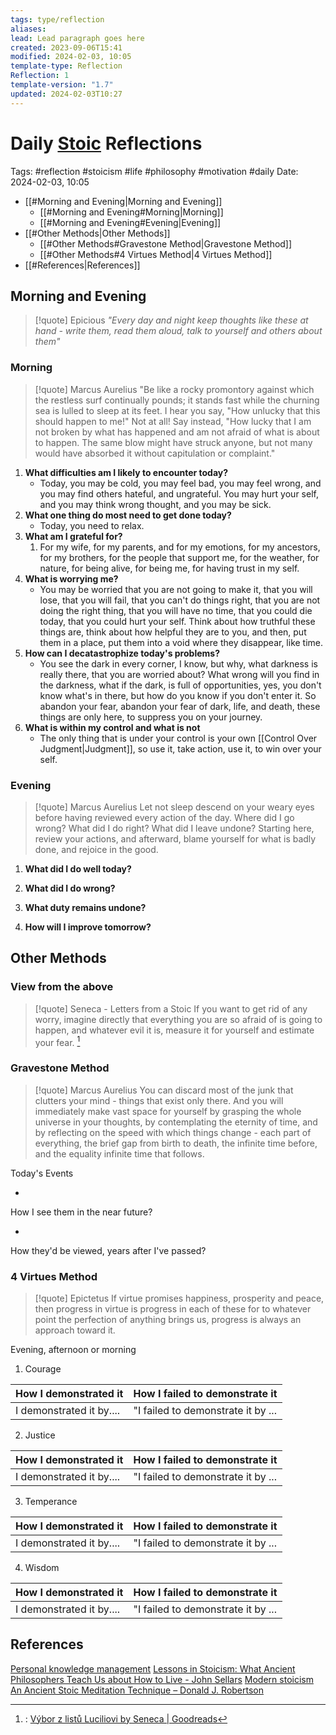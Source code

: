 ```yaml
---
tags: type/reflection
aliases: 
lead: Lead paragraph goes here
created: 2023-09-06T15:41
modified: 2024-02-03, 10:05
template-type: Reflection
Reflection: 1
template-version: "1.7"
updated: 2024-02-03T10:27
---
```

# Daily [Stoic](../SLIP-BOX/Stoicism.md) Reflections

Tags:  #reflection #stoicism #life #philosophy #motivation #daily 
Date: 2024-02-03, 10:05

- [[#Morning and Evening|Morning and Evening]]
	- [[#Morning and Evening#Morning|Morning]]
	- [[#Morning and Evening#Evening|Evening]]
- [[#Other Methods|Other Methods]]
	- [[#Other Methods#Gravestone Method|Gravestone Method]]
	- [[#Other Methods#4 Virtues Method|4 Virtues Method]]
- [[#References|References]]


## Morning and Evening

> [!quote] Epicious 
> _"Every day and night keep thoughts like these at hand - write them, read them aloud, talk to yourself and others about them"_
### Morning

> [!quote] Marcus Aurelius
> "Be like a rocky promontory against which the restless surf continually pounds; it stands fast while the churning sea is lulled to sleep at its feet. I hear you say, "How unlucky that this should happen to me!" Not at all! Say instead, "How lucky that I am not broken by what has happened and am not afraid of what is about to happen. The same blow might have struck anyone, but not many would have absorbed it without capitulation or complaint."

1. **What difficulties am I likely to encounter today?**
	- Today, you may be cold, you may feel bad, you may feel wrong, and you may find others hateful, and ungrateful. You may hurt your self, and you may think wrong thought, and you may be sick.
2. **What one thing do most need to get done today?**
	- Today, you need to relax.
1. **What am I grateful for?**
	1. For my wife, for my parents, and for my emotions, for my ancestors, for my brothers, for the people that support me, for the weather, for nature, for being alive, for being me, for having trust in my self.
2. **What is worrying me?**
	- You may be worried that you are not going to make it, that you will lose, that you will fail, that you can't do things right, that you are not doing the right thing, that you will have no time, that you could die today, that you could hurt your self. Think about how truthful these things are, think about how helpful they are to you, and then, put them in a place, put them into a void where they disappear, like time.
3. **How can I decatastrophize today's problems?**
	- You see the dark in every corner, I know, but why, what darkness is really there, that you are worried about? What wrong will you find in the darkness, what if the dark, is full of opportunities, yes, you don't know what's in there, but how do you know if you don't enter it. So abandon your fear, abandon your fear of dark, life, and death, these things are only here, to suppress you on your journey.
4. **What is within my control and what is not**
	- The only thing that is under your control is your own [[Control Over Judgment|Judgment]], so use it, take action, use it, to win over your self. 

### Evening

> [!quote] Marcus Aurelius
> Let not sleep descend on your weary eyes before having reviewed every action of the day. Where did I go wrong? What did I do right? What did I leave undone? Starting here, review your actions, and afterward, blame yourself for what is badly done, and rejoice in the good.

1. **What did I do well today?**

2. **What did I do wrong?**

4. **What duty remains undone?**

5. **How will I improve tomorrow?**

## Other Methods

### View from the above

> [!quote] Seneca - Letters from a Stoic
> If you want to get rid of any worry, imagine directly that everything you are so afraid of is going to happen, and whatever evil it is, measure it for yourself and estimate your fear. [^Seneca]


### Gravestone Method

> [!quote] Marcus Aurelius
> You can discard most of the junk that clutters your mind - things that exist only there. And you will immediately make vast space for yourself by grasping the whole universe in your thoughts, by contemplating the eternity of time, and by reflecting on the speed with which things change - each part of everything, the brief gap from birth to death, the infinite time before, and the equality infinite time that follows. 

Today's Events 

-

How I see them in the near future? 

-

How they'd be viewed, years after I've passed?

### 4 Virtues Method

> [!quote] Epictetus 
> If virtue promises happiness, prosperity and peace, then progress in virtue is progress in each of these for to whatever point the perfection of anything brings us, progress is always an approach toward it.

Evening, afternoon or morning

1. Courage 

| How I demonstrated it  | How I failed to demonstrate it |
| ------------------- | ---------------- |
| I demonstrated it by....                 | "I failed to demonstrate it by ...              |

2. Justice

| How I demonstrated it  | How I failed to demonstrate it |
| ------------------- | ---------------- |
| I demonstrated it by....                 | "I failed to demonstrate it by ...             

3. Temperance

| How I demonstrated it  | How I failed to demonstrate it |
| ------------------- | ---------------- |
| I demonstrated it by....                 | "I failed to demonstrate it by ...             

4. Wisdom

| How I demonstrated it  | How I failed to demonstrate it |
| ------------------- | ---------------- |
| I demonstrated it by....                 | "I failed to demonstrate it by ...             

## References

[Personal knowledge management](Personal%20knowledge%20management.md)
[Lessons in Stoicism: What Ancient Philosophers Teach Us about How to Live - John Sellars](https://books.google.cz/books/about/Lessons_in_Stoicism.html?id=ky84zQEACAAJ&redir_esc=y)
[Modern stoicism](https://modernstoicism.com/)
[An Ancient Stoic Meditation Technique – Donald J. Robertson](https://donaldrobertson.name/2017/03/22/an-ancient-stoic-meditation-technique/)

[^Seneca]:: [Výbor z listů Luciliovi by Seneca | Goodreads](https://www.goodreads.com/book/show/23340595-v-bor-z-list-luciliovi) 